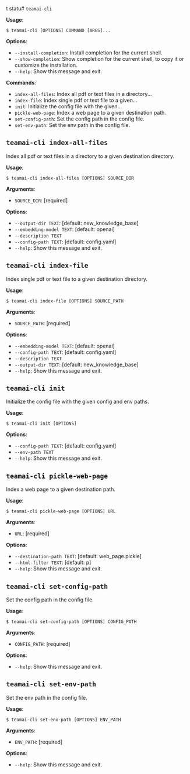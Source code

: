 t statu# `teamai-cli`

**Usage**:

```console
$ teamai-cli [OPTIONS] COMMAND [ARGS]...
```

**Options**:

* `--install-completion`: Install completion for the current shell.
* `--show-completion`: Show completion for the current shell, to copy it or customize the installation.
* `--help`: Show this message and exit.

**Commands**:

* `index-all-files`: Index all pdf or text files in a directory...
* `index-file`: Index single pdf or text file to a given...
* `init`: Initialize the config file with the given...
* `pickle-web-page`: Index a web page to a given destination path.
* `set-config-path`: Set the config path in the config file.
* `set-env-path`: Set the env path in the config file.

## `teamai-cli index-all-files`

Index all pdf or text files in a directory to a given destination directory.

**Usage**:

```console
$ teamai-cli index-all-files [OPTIONS] SOURCE_DIR
```

**Arguments**:

* `SOURCE_DIR`: [required]

**Options**:

* `--output-dir TEXT`: [default: new_knowledge_base]
* `--embedding-model TEXT`: [default: openai]
* `--description TEXT`
* `--config-path TEXT`: [default: config.yaml]
* `--help`: Show this message and exit.

## `teamai-cli index-file`

Index single pdf or text file to a given destination directory.

**Usage**:

```console
$ teamai-cli index-file [OPTIONS] SOURCE_PATH
```

**Arguments**:

* `SOURCE_PATH`: [required]

**Options**:

* `--embedding-model TEXT`: [default: openai]
* `--config-path TEXT`: [default: config.yaml]
* `--description TEXT`
* `--output-dir TEXT`: [default: new_knowledge_base]
* `--help`: Show this message and exit.

## `teamai-cli init`

Initialize the config file with the given config and env paths.

**Usage**:

```console
$ teamai-cli init [OPTIONS]
```

**Options**:

* `--config-path TEXT`: [default: config.yaml]
* `--env-path TEXT`
* `--help`: Show this message and exit.

## `teamai-cli pickle-web-page`

Index a web page to a given destination path.

**Usage**:

```console
$ teamai-cli pickle-web-page [OPTIONS] URL
```

**Arguments**:

* `URL`: [required]

**Options**:

* `--destination-path TEXT`: [default: web_page.pickle]
* `--html-filter TEXT`: [default: p]
* `--help`: Show this message and exit.

## `teamai-cli set-config-path`

Set the config path in the config file.

**Usage**:

```console
$ teamai-cli set-config-path [OPTIONS] CONFIG_PATH
```

**Arguments**:

* `CONFIG_PATH`: [required]

**Options**:

* `--help`: Show this message and exit.

## `teamai-cli set-env-path`

Set the env path in the config file.

**Usage**:

```console
$ teamai-cli set-env-path [OPTIONS] ENV_PATH
```

**Arguments**:

* `ENV_PATH`: [required]

**Options**:

* `--help`: Show this message and exit.
